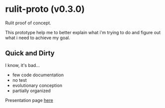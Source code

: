 rulit-proto (v0.3.0)
==================

Rulit proof of concept.

This prototype help me to better explain what i'm trying to do and figure out what i need to achieve my goal.

Quick and Dirty
---------------

I know, it's bad...

- few code documentation
- no test
- evolutionary conception
- partially organized

Presentation page [here](http://t0rtue.github.io/rulit-project)
